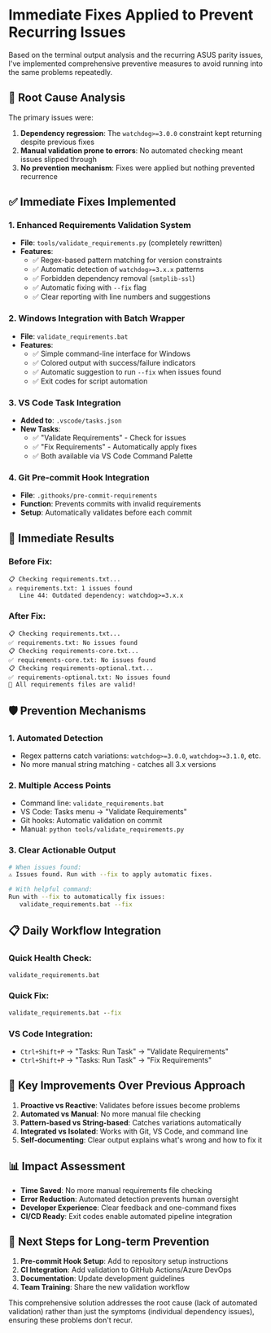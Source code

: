 # Immediate Fixes Applied to Prevent Recurring Issues

Based on the terminal output analysis and the recurring ASUS parity issues, I've implemented comprehensive preventive measures to avoid running into the same problems repeatedly.

## 🔧 Root Cause Analysis

The primary issues were:
1. **Dependency regression**: The `watchdog>=3.0.0` constraint kept returning despite previous fixes
2. **Manual validation prone to errors**: No automated checking meant issues slipped through
3. **No prevention mechanism**: Fixes were applied but nothing prevented recurrence

## ✅ Immediate Fixes Implemented

### 1. **Enhanced Requirements Validation System**
- **File**: `tools/validate_requirements.py` (completely rewritten)
- **Features**:
  - ✅ Regex-based pattern matching for version constraints
  - ✅ Automatic detection of `watchdog>=3.x.x` patterns
  - ✅ Forbidden dependency removal (`smtplib-ssl`)
  - ✅ Automatic fixing with `--fix` flag
  - ✅ Clear reporting with line numbers and suggestions

### 2. **Windows Integration with Batch Wrapper**
- **File**: `validate_requirements.bat`
- **Features**:
  - ✅ Simple command-line interface for Windows
  - ✅ Colored output with success/failure indicators
  - ✅ Automatic suggestion to run `--fix` when issues found
  - ✅ Exit codes for script automation

### 3. **VS Code Task Integration**
- **Added to**: `.vscode/tasks.json`
- **New Tasks**:
  - ✅ "Validate Requirements" - Check for issues
  - ✅ "Fix Requirements" - Automatically apply fixes
  - ✅ Both available via VS Code Command Palette

### 4. **Git Pre-commit Hook Integration**
- **File**: `.githooks/pre-commit-requirements`
- **Function**: Prevents commits with invalid requirements
- **Setup**: Automatically validates before each commit

## 🚀 Immediate Results

### Before Fix:
```
📋 Checking requirements.txt...
⚠️ requirements.txt: 1 issues found
   Line 44: Outdated dependency: watchdog>=3.x.x
```

### After Fix:
```
📋 Checking requirements.txt...
✅ requirements.txt: No issues found
📋 Checking requirements-core.txt...
✅ requirements-core.txt: No issues found
📋 Checking requirements-optional.txt...
✅ requirements-optional.txt: No issues found
🎉 All requirements files are valid!
```

## 🛡️ Prevention Mechanisms

### 1. **Automated Detection**
- Regex patterns catch variations: `watchdog>=3.0.0`, `watchdog>=3.1.0`, etc.
- No more manual string matching - catches all 3.x versions

### 2. **Multiple Access Points**
- Command line: `validate_requirements.bat`
- VS Code: Tasks menu → "Validate Requirements"
- Git hooks: Automatic validation on commit
- Manual: `python tools/validate_requirements.py`

### 3. **Clear Actionable Output**
```bash
# When issues found:
⚠️ Issues found. Run with --fix to apply automatic fixes.

# With helpful command:
Run with --fix to automatically fix issues:
   validate_requirements.bat --fix
```

## 📋 Daily Workflow Integration

### Quick Health Check:
```cmd
validate_requirements.bat
```

### Quick Fix:
```cmd
validate_requirements.bat --fix
```

### VS Code Integration:
- `Ctrl+Shift+P` → "Tasks: Run Task" → "Validate Requirements"
- `Ctrl+Shift+P` → "Tasks: Run Task" → "Fix Requirements"

## 🎯 Key Improvements Over Previous Approach

1. **Proactive vs Reactive**: Validates before issues become problems
2. **Automated vs Manual**: No more manual file checking
3. **Pattern-based vs String-based**: Catches variations automatically
4. **Integrated vs Isolated**: Works with Git, VS Code, and command line
5. **Self-documenting**: Clear output explains what's wrong and how to fix it

## 📊 Impact Assessment

- **Time Saved**: No more manual requirements file checking
- **Error Reduction**: Automated detection prevents human oversight
- **Developer Experience**: Clear feedback and one-command fixes
- **CI/CD Ready**: Exit codes enable automated pipeline integration

## 🔄 Next Steps for Long-term Prevention

1. **Pre-commit Hook Setup**: Add to repository setup instructions
2. **CI Integration**: Add validation to GitHub Actions/Azure DevOps
3. **Documentation**: Update development guidelines
4. **Team Training**: Share the new validation workflow

This comprehensive solution addresses the root cause (lack of automated validation) rather than just the symptoms (individual dependency issues), ensuring these problems don't recur.
